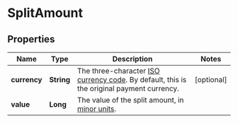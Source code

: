 

# SplitAmount


## Properties

| Name | Type | Description | Notes |
|------------ | ------------- | ------------- | -------------|
|**currency** | **String** | The three-character [ISO currency code](https://docs.adyen.com/development-resources/currency-codes). By default, this is the original payment currency. |  [optional] |
|**value** | **Long** | The value of the split amount, in [minor units](https://docs.adyen.com/development-resources/currency-codes). |  |



